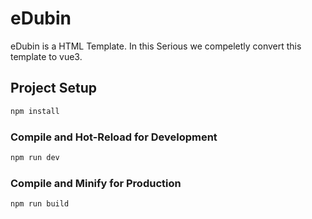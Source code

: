 # eDubin

eDubin is a HTML Template. In this Serious we compeletly convert this template to vue3.

## Project Setup

```sh
npm install
```

### Compile and Hot-Reload for Development

```sh
npm run dev
```

### Compile and Minify for Production

```sh
npm run build
```
